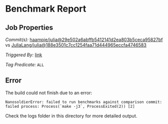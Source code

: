 # Benchmark Report

## Job Properties

*Commit(s):* [haampie/julia@29e502a6abffb5412141d2ea803b5ceca95827bf](https://github.com/haampie/julia/commit/29e502a6abffb5412141d2ea803b5ceca95827bf) vs [JuliaLang/julia@188e3501c7cc1254faa71d444965eccfa4746583](https://github.com/JuliaLang/julia/commit/188e3501c7cc1254faa71d444965eccfa4746583)

*Triggered By:* [link](https://github.com/JuliaLang/julia/pull/27386#issuecomment-396718343)

*Tag Predicate:* `ALL`

## Error

The build could not finish due to an error:

```
NanosoldierError: failed to run benchmarks against comparison commit: failed process: Process(`make -j3`, ProcessExited(2)) [2]
```

Check the logs folder in this directory for more detailed output.

